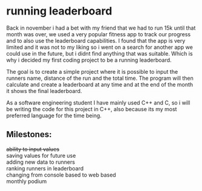 # running leaderboard

Back in november i had a bet with my friend that we had to run 15k until that month was over, we used a very popular fitness app to track our progress and to also use the leaderboard capabilities. I found that the app is very limited and it was not to my liking so i went on a search for another app we could use in the future, but i didnt find anything that was suitable. Which is why i decided my first coding project to be a running leaderboard.

The goal is to create a simple project where it is possible to input the runners name, distance of the run and the total time. The program will then calculate and create a leaderboard at any time and at the end of the month it shows the final leaderboard. 

As a software engineering student I have mainly used C++ and C, so i will be writing the code for this project in C++, also because its my most preferred language for the time being.  

  
## Milestones:  
~~ability to input values~~  
saving values for future use  
adding new data to runners  
ranking runners in leaderboard  
changing from console based to web based  
monthly podium

